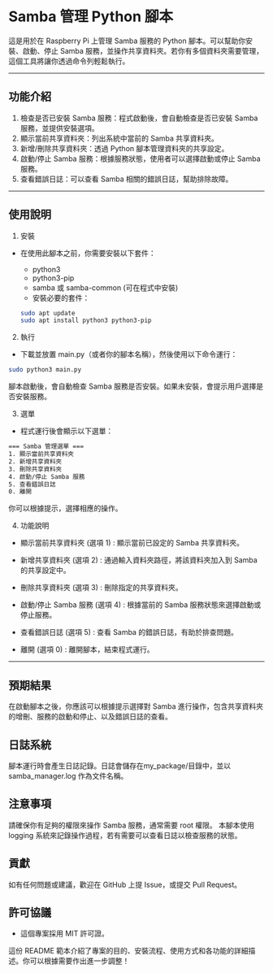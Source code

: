 # Samba 管理 Python 腳本
這是用於在 Raspberry Pi 上管理 Samba 服務的 Python 腳本。可以幫助你安裝、啟動、停止 Samba 服務，並操作共享資料夾。若你有多個資料夾需要管理，這個工具將讓你透過命令列輕鬆執行。

---

## 功能介紹
1. 檢查是否已安裝 Samba 服務：程式啟動後，會自動檢查是否已安裝 Samba 服務，並提供安裝選項。
2. 顯示當前共享資料夾：列出系統中當前的 Samba 共享資料夾。
3. 新增/刪除共享資料夾：透過 Python 腳本管理資料夾的共享設定。
4. 啟動/停止 Samba 服務：根據服務狀態，使用者可以選擇啟動或停止 Samba 服務。
5. 查看錯誤日誌：可以查看 Samba 相關的錯誤日誌，幫助排除故障。

---

## 使用說明
1. 安裝
- 在使用此腳本之前，你需要安裝以下套件：
    - python3
    - python3-pip
    - samba 或 samba-common (可在程式中安裝)
    - 安裝必要的套件：

    ```bash
    sudo apt update
    sudo apt install python3 python3-pip
    ```
2. 執行
- 下載並放置 main.py（或者你的腳本名稱），然後使用以下命令運行：

```bash
sudo python3 main.py
```
腳本啟動後，會自動檢查 Samba 服務是否安裝。如果未安裝，會提示用戶選擇是否安裝服務。

3. 選單
- 程式運行後會顯示以下選單：

```bash
=== Samba 管理選單 ===
1. 顯示當前共享資料夾
2. 新增共享資料夾
3. 刪除共享資料夾
4. 啟動/停止 Samba 服務
5. 查看錯誤日誌
0. 離開
```

你可以根據提示，選擇相應的操作。

4. 功能說明

- 顯示當前共享資料夾 (選項 1)
: 顯示當前已設定的 Samba 共享資料夾。

- 新增共享資料夾 (選項 2)
: 通過輸入資料夾路徑，將該資料夾加入到 Samba 的共享設定中。

- 刪除共享資料夾 (選項 3)
: 刪除指定的共享資料夾。

- 啟動/停止 Samba 服務 (選項 4)
: 根據當前的 Samba 服務狀態來選擇啟動或停止服務。

- 查看錯誤日誌 (選項 5)
: 查看 Samba 的錯誤日誌，有助於排查問題。

- 離開 (選項 0)
: 離開腳本，結束程式運行。

---

## 預期結果
在啟動腳本之後，你應該可以根據提示選擇對 Samba 進行操作，包含共享資料夾的增刪、服務的啟動和停止、以及錯誤日誌的查看。

## 日誌系統
腳本運行時會產生日誌記錄。日誌會儲存在my_package/目錄中，並以 samba_manager.log 作為文件名稱。

## 注意事項
請確保你有足夠的權限來操作 Samba 服務，通常需要 root 權限。
本腳本使用 logging 系統來記錄操作過程，若有需要可以查看日誌以檢查服務的狀態。

## 貢獻
如有任何問題或建議，歡迎在 GitHub 上提 Issue，或提交 Pull Request。

## 許可協議
- 這個專案採用 MIT 許可證。

這份 README 範本介紹了專案的目的、安裝流程、使用方式和各功能的詳細描述。你可以根據需要作出進一步調整！
